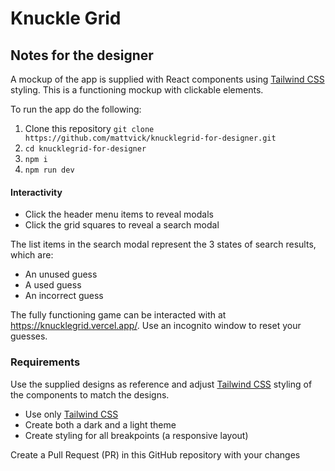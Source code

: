# Knuckle Grid

## Notes for the designer

A mockup of the app is supplied with React components using [Tailwind CSS](https://tailwindcss.com) styling. This is a functioning mockup with clickable elements.

To run the app do the following:

1. Clone this repository `git clone https://github.com/mattvick/knucklegrid-for-designer.git`
1. `cd knucklegrid-for-designer`
1. `npm i`
1. `npm run dev`

#### Interactivity

- Click the header menu items to reveal modals
- Click the grid squares to reveal a search modal

The list items in the search modal represent the 3 states of search results, which are:

- An unused guess
- A used guess
- An incorrect guess

The fully functioning game can be interacted with at https://knucklegrid.vercel.app/. Use an incognito window to reset your guesses.

### Requirements

Use the supplied designs as reference and adjust [Tailwind CSS](https://tailwindcss.com) styling of the components to match the designs.

- Use only [Tailwind CSS](https://tailwindcss.com)
- Create both a dark and a light theme
- Create styling for all breakpoints (a responsive layout)

Create a Pull Request (PR) in this GitHub repository with your changes
